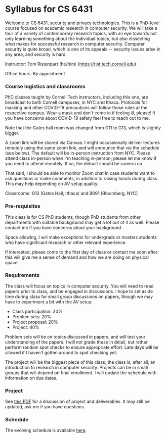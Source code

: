 # Syllabus for CS 6431 

Welcome to CS  6431, security and privacy technologies. This is a PhD-level
course focused on academic research in computer security. We will take a 
tour of a variety of contemporary research topics, with an eye towards not only
learning something about the individual topics, but also dissecting what makes
for successful research in computer security. Computer security is quite
broad,  which is one of its appeals -- security issues arise in any area, and
security is hard. 
 

Instructor: Tom Ristenpart (he/him) (https://rist.tech.cornell.edu)

Office hours: By appointment


### Course logistics and classrooms 

PhD classes taught by Cornell Tech instructors, including this one, are
broadcast to both Cornell campuses, in NYC and Ithaca.  Protocols for masking
and other COVID-19 precautions will follow those rules at the respective campus.
Wear a mask and don't come in if feeling ill, please! If you have concerns about
COVID-19 safety feel free to reach out to me. 

Note that the Gates hall room was changed from G11 to G13, which is slightly
bigger. 

A zoom link will be shared via Canvas. I might occassionally deliver lectures
remotely using the same zoom link, and will announce that via the schedule (see
below). The default will be in-person instruction from NYC. Please attend class
in-person when I'm teaching in-person; please let me know if you need to attend
remotely. If so, the default should be camera on. 

That said, I should be able to monitor Zoom chat in case students want to ask
questions or make comments, in addition to raising hands during class. This may
help depending on AV setup quality. 

Classrooms: G13 (Gates Hall, Ithaca) and B091 (Bloomberg, NYC) 


### Pre-requisites

This class is for CS PhD students, though PhD students from other
departments with suitable background may get a lot out of it as well. Please
contact me if you have concerns about your background. 

Space allowing, I will make exceptions for undergrads or masters students who
have significant research or other relevant experience.  

If interested, please come to the first day of class or contact me soon after; 
this will give me a sense of demand and how we are doing on physical space. 


### Requirements

The class will focus on topics in computer security. You will need to read
papers prior to class, and be engaged in discussions. I hope to set aside time
during class for small group discussions on papers, though we may have to
experiment a bit with the AV setup.  

* Class participation:  20% 
* Problem sets: 20%
* Project proposal: 20%
* Project: 40%

Problem sets will be on topics discussed in papers, and will test your
understanding of the papers. I will not grade these in detail, but rather
perform random spot checks to ensure appropriate effort. Late days will
be allowed if I haven't gotten around to spot checking yet. 

The project will be the biggest piece of this class; the class is, after all, an
introduction to research in computer security. Projects can be in small groups
that will depend on final enrollment. I will update the schedule with
information on due dates. 


### Project

See [this PDF](https://github.com/tomrist/cs6431-fall2021/blob/main/project.pdf) for a discussion of project and deliverables. It may still be
updated, ask me if you have questions.


### Schedule

The evolving schedule is available [here](https://docs.google.com/spreadsheets/d/1_4J0jLE9qVaiQca2YDqa_FD1-4LPAtcI8COa9IhFuOM/edit?usp=sharing).



